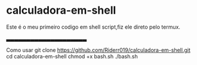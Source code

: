 # calculadora-em-shell
Este é o meu primeiro codigo em shell script,fiz ele direto pelo termux.

▃▃▃▃▃▃▃▃▃▃▃▃▃▃▃▃▃▃▃▃ 

Como usar
git clone https://github.com/Riderr019/calculadora-em-shell.git
cd calculadora-em-shell
chmod +x bash.sh
./bash.sh
